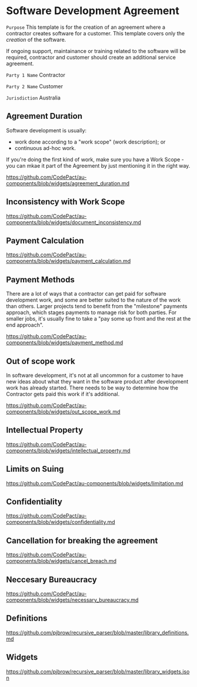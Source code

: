 # Software Development Agreement

`Purpose` This template is for the creation of an agreement where a contractor creates software for a customer. This template covers only the _creation_ of the software.

If ongoing support, maintainance or training related to the software will be required, contractor and customer should create an additional service agreement.

`Party 1 Name` Contractor

`Party 2 Name` Customer

`Jurisdiction` Australia

## Agreement Duration

Software development is usually:

- work done according to a "work scope" (work description); or
- continuous ad-hoc work.

If you're doing the first kind of work, make sure you have a Work Scope - you can mkae it part of the Agreement by just mentioning it in the right way.

https://github.com/CodePact/au-components/blob/widgets/agreement_duration.md

## Inconsistency with Work Scope

https://github.com/CodePact/au-components/blob/widgets/document_inconsistency.md

## Payment Calculation

https://github.com/CodePact/au-components/blob/widgets/payment_calculation.md

## Payment Methods

There are a lot of ways that a contractor can get paid for software development work, and some are better suited to the nature of the work than others.  Larger projects tend to benefit from the "milestone" payments approach, which stages payments to manage risk for both parties.  For smaller jobs, it's usually fine to take a "pay some up front and the rest at the end approach".

https://github.com/CodePact/au-components/blob/widgets/payment_method.md

## Out of scope work

In software development, it's not at all uncommon for a customer to have new ideas about what they want in the software product after development work has already started. There needs to be way to determine how the Contractor gets paid this work if it's additional.

https://github.com/CodePact/au-components/blob/widgets/out_scope_work.md

## Intellectual Property

https://github.com/CodePact/au-components/blob/widgets/intellectual_property.md

## Limits on Suing

https://github.com/CodePact/au-components/blob/widgets/limitation.md

## Confidentiality

https://github.com/CodePact/au-components/blob/widgets/confidentiality.md

## Cancellation for breaking the agreement

https://github.com/CodePact/au-components/blob/widgets/cancel_breach.md

## Neccesary Bureaucracy

https://github.com/CodePact/au-components/blob/widgets/necessary_bureaucracy.md

## Definitions

https://github.com/pjbrow/recursive_parser/blob/master/library_definitions.md

## Widgets

https://github.com/pjbrow/recursive_parser/blob/master/library_widgets.json
